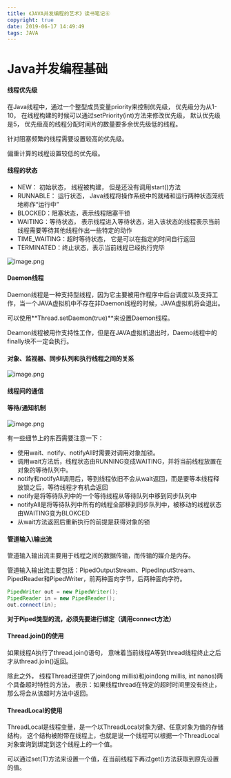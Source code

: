 ```yaml
---
title: 《JAVA并发编程的艺术》读书笔记⑥
copyright: true
date: 2019-06-17 14:49:49
tags: JAVA
---
```


# Java并发编程基础

#### 线程优先级

在Java线程中，通过一个整型成员变量priority来控制优先级， 优先级分为从1-10， 在线程构建的时候可以通过setPriority(int)方法来修改优先级， 默认优先级是5， 优先级高的线程分配时间片的数量要多余优先级低的线程。

针对阻塞频繁的线程需要设置较高的优先级。

偏重计算的线程设置较低的优先级。

<!--more-->

#### 线程的状态

- NEW： 初始状态， 线程被构建， 但是还没有调用start()方法
- RUNNABLE： 运行状态， Java线程将操作系统中的就绪和运行两种状态笼统地称作“运行中”
- BLOCKED：阻塞状态，表示线程阻塞干锁
- WAITING：等待状态， 表示线程进入等待状态，进入该状态的线程表示当前线程需要等待其他线程作出一些特定的动作
- TIME_WAITING：超时等待状态， 它是可以在指定的时间自行返回
- TERMINATED：终止状态，表示当前线程已经执行完毕

![image.png](https://upload-images.jianshu.io/upload_images/13918038-7a5d39835efdf469.png?imageMogr2/auto-orient/strip%7CimageView2/2/w/1240)


#### Daemon线程
Daemon线程是一种支持型线程，因为它主要被用作程序中后台调度以及支持工作，当一个JAVA虚拟机中不存在非Daemon线程的时候，JAVA虚拟机将会退出。

可以使用**Thread.setDaemon(true)**来设置Daemon线程。

Deamon线程被用作支持性工作，但是在JAVA虚拟机退出时，Daemo线程中的finally块不一定会执行。

#### 对象、监视器、同步队列和执行线程之间的关系
![image.png](https://upload-images.jianshu.io/upload_images/13918038-f517471e37622031.png?imageMogr2/auto-orient/strip%7CimageView2/2/w/1240)

#### 线程间的通信
#### 等待/通知机制
![image.png](https://upload-images.jianshu.io/upload_images/13918038-3625a595fa1e836f.png?imageMogr2/auto-orient/strip%7CimageView2/2/w/1240)

有一些细节上的东西需要注意一下：
- 使用wait、notify、notifyAll时需要对调用对象加锁。
- 调用wait方法后，线程状态由RUNNING变成WAITING，并将当前线程放置在对象的等待队列中。
- notify和notifyAll调用后，等到线程依旧不会从wait返回，而是要等本线程释放锁之后，等待线程才有机会返回
- notify是将等待队列中的一个等待线程从等待队列中移到同步队列中
- notifyAll是将等待队列中所有的线程全部移到同步队列中，被移动的线程状态由WAITING变为BLOKCED
- 从wait方法返回后重新执行的前提是获得对象的锁

#### 管道输入\输出流

管道输入输出流主要用于线程之间的数据传输，而传输的媒介是内存。

管道输入输出流主要包括：PipedOutputStream、PipedInputStream、PipedReader和PipedWriter，前两种面向字节，后两种面向字符。

```JAVA
PipedWriter out = new PipedWriter();
PipedReader in = new PipedReader();
out.connect(in);
```

**对于Piped类型的流，必须先要进行绑定（调用connect方法）**

#### Thread.join()的使用

如果线程A执行了thread.join()语句， 意味着当前线程A等到thread线程终止之后才从thread.join()返回。

除此之外， 线程Thread还提供了join(long millis)和join(long millis, int nanos)两个具备超时特性的方法， 表示：如果线程thread在特定的超时时间里没有终止，那么将会从该超时方法中返回。


#### ThreadLocal的使用

ThreadLocal是线程变量，是一个以ThreadLocal对象为键、任意对象为值的存储结构， 这个结构被附带在线程上，也就是说一个线程可以根据一个ThreadLocal对象查询到绑定到这个线程上的一个值。

可以通过set(T)方法来设置一个值，在当前线程下再过get()方法获取到原先设置的值。
